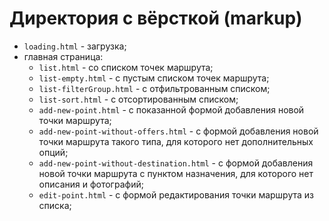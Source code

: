 # Директория с вёрсткой (markup)

* `loading.html` - загрузка;
* главная страница:
  * `list.html` - со списком точек маршрута;
  * `list-empty.html` - с пустым списком точек маршрута;
  * `list-filterGroup.html` - с отфильтрованным списком;
  * `list-sort.html` - с отсортированным списком;
  * `add-new-point.html` - с показанной формой добавления новой точки маршрута;
  * `add-new-point-without-offers.html` - с формой добавления новой точки маршрута такого типа, для которого нет дополнительных опций;
  * `add-new-point-without-destination.html` - с формой добавления новой точки маршрута с пунктом назначения, для которого нет описания и фотографий;
  * `edit-point.html` - с формой редактирования точки маршрута из списка;

